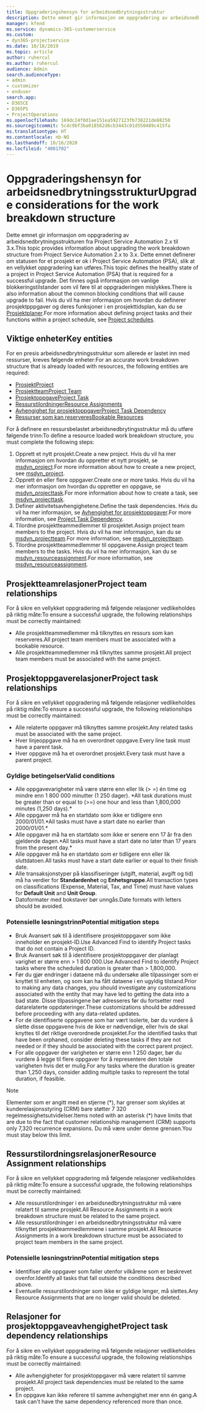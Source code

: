 ```yaml
---
title: Oppgraderingshensyn for arbeidsnedbrytningsstruktur
description: Dette emnet gir informasjon om oppgradering av arbeidsnedbrytningsstrukturen fra Project Service Automation 2.x til 3.x.
manager: kfend
ms.service: dynamics-365-customerservice
ms.custom:
- dyn365-projectservice
ms.date: 10/18/2019
ms.topic: article
author: ruhercul
ms.author: ruhercul
audience: Admin
search.audienceType:
- admin
- customizer
- enduser
search.app:
- D365CE
- D365PS
- ProjectOperations
ms.openlocfilehash: 169dc24f0d1ae151ea5927123fb738221de88250
ms.sourcegitcommit: 5c4c9bf3ba018562d6cb3443c01d550489c415fa
ms.translationtype: HT
ms.contentlocale: nb-NO
ms.lasthandoff: 10/16/2020
ms.locfileid: "4081702"
---
```

# <a name="upgrade-considerations-for-the-work-breakdown-structure"></a><span data-ttu-id="db048-103">Oppgraderingshensyn for arbeidsnedbrytningsstruktur</span><span class="sxs-lookup"><span data-stu-id="db048-103">Upgrade considerations for the work breakdown structure</span></span>
<span data-ttu-id="db048-104">Dette emnet gir informasjon om oppgradering av arbeidsnedbrytningsstrukturen fra Project Service Automation 2.x til 3.x.</span><span class="sxs-lookup"><span data-stu-id="db048-104">This topic provides information about upgrading the work breakdown structure from Project Service Automation 2.x to 3.x.</span></span> <span data-ttu-id="db048-105">Dette emnet definerer om statusen for et prosjekt er ok i Project Service Automation (PSA), slik at en vellykket oppgradering kan utføres.</span><span class="sxs-lookup"><span data-stu-id="db048-105">This topic defines the healthy state of a project in Project Service Automation (PSA) that is required for a successful upgrade.</span></span> <span data-ttu-id="db048-106">Det finnes også informasjon om vanlige blokkeringstilstander som vil føre til at oppgraderingen mislykkes.</span><span class="sxs-lookup"><span data-stu-id="db048-106">There is also information about the common blocking conditions that will cause upgrade to fail.</span></span> <span data-ttu-id="db048-107">Hvis du vil ha mer informasjon om hvordan du definerer prosjektpppgaver og deres funksjoner i en prosjekttidsplan, kan du se [Prosjektplaner](project-creating.md).</span><span class="sxs-lookup"><span data-stu-id="db048-107">For more information about defining project tasks and their functions within a project schedule, see [Project schedules](project-creating.md).</span></span>

## <a name="key-entities"></a><span data-ttu-id="db048-108">Viktige enheter</span><span class="sxs-lookup"><span data-stu-id="db048-108">Key entities</span></span>
<span data-ttu-id="db048-109">For en presis arbeidsnedbrytningsstruktur som allerede er lastet inn med ressurser, kreves følgende enheter:</span><span class="sxs-lookup"><span data-stu-id="db048-109">For an accurate work breakdown structure that is already loaded with resources, the following entities are required:</span></span>

- [<span data-ttu-id="db048-110">Prosjekt</span><span class="sxs-lookup"><span data-stu-id="db048-110">Project</span></span>](https://docs.microsoft.com/dynamics365/customerengagement/on-premises/developer/entities/msdyn_project)
- [<span data-ttu-id="db048-111">Prosjektteam</span><span class="sxs-lookup"><span data-stu-id="db048-111">Project Team</span></span>](https://docs.microsoft.com/dynamics365/customerengagement/on-premises/developer/entities/msdyn_projectteam)
- [<span data-ttu-id="db048-112">Prosjektoppgave</span><span class="sxs-lookup"><span data-stu-id="db048-112">Project Task</span></span>](https://docs.microsoft.com/dynamics365/customerengagement/on-premises/developer/entities/msdyn_projecttask)
- [<span data-ttu-id="db048-113">Ressurstilordninger</span><span class="sxs-lookup"><span data-stu-id="db048-113">Resource Assignments</span></span>](https://docs.microsoft.com/dynamics365/customerengagement/on-premises/developer/entities/msdyn_resourceassignment)
- [<span data-ttu-id="db048-114">Avhengighet for prosjektoppgaver</span><span class="sxs-lookup"><span data-stu-id="db048-114">Project Task Dependency</span></span>](https://docs.microsoft.com/dynamics365/customerengagement/on-premises/developer/entities/msdyn_projecttaskdependency)
- [<span data-ttu-id="db048-115">Ressurser som kan reserveres</span><span class="sxs-lookup"><span data-stu-id="db048-115">Bookable Resources</span></span>](https://docs.microsoft.com/dynamics365/customerengagement/on-premises/developer/entities/bookableresource)

<span data-ttu-id="db048-116">For å definere en ressursbelastet arbeidsnedbrytingsstruktur må du utføre følgende trinn:</span><span class="sxs-lookup"><span data-stu-id="db048-116">To define a resource loaded work breakdown structure, you must complete the following steps:</span></span>

1. <span data-ttu-id="db048-117">Opprett et nytt prosjekt.</span><span class="sxs-lookup"><span data-stu-id="db048-117">Create a new project.</span></span> <span data-ttu-id="db048-118">Hvis du vil ha mer informasjon om hvordan du oppretter et nytt prosjekt, se [msdyn_project](https://docs.microsoft.com/dynamics365/customerengagement/on-premises/developer/entities/msdyn_project).</span><span class="sxs-lookup"><span data-stu-id="db048-118">For more information about how to create a new project, see [msdyn_project](https://docs.microsoft.com/dynamics365/customerengagement/on-premises/developer/entities/msdyn_project).</span></span>
2. <span data-ttu-id="db048-119">Opprett én eller flere oppgaver.</span><span class="sxs-lookup"><span data-stu-id="db048-119">Create one or more tasks.</span></span> <span data-ttu-id="db048-120">Hvis du vil ha mer informasjon om hvordan du oppretter en oppgave, se [msdyn_projecttask](https://docs.microsoft.com/dynamics365/customerengagement/on-premises/developer/entities/msdyn_projecttask).</span><span class="sxs-lookup"><span data-stu-id="db048-120">For more information about how to create a task, see [msdyn_projecttask](https://docs.microsoft.com/dynamics365/customerengagement/on-premises/developer/entities/msdyn_projecttask).</span></span>
3. <span data-ttu-id="db048-121">Definer aktivitetsavhengighetene.</span><span class="sxs-lookup"><span data-stu-id="db048-121">Define the task dependencies.</span></span> <span data-ttu-id="db048-122">Hvis du vil ha mer informasjon, se [Avhengighet for prosjektoppgaver](https://docs.microsoft.com/dynamics365/customerengagement/on-premises/developer/entities/msdyn_projecttaskdependency).</span><span class="sxs-lookup"><span data-stu-id="db048-122">For more information, see [Project Task Dependency](https://docs.microsoft.com/dynamics365/customerengagement/on-premises/developer/entities/msdyn_projecttaskdependency).</span></span>
4. <span data-ttu-id="db048-123">Tilordne prosjektteammedlemmer til prosjektet.</span><span class="sxs-lookup"><span data-stu-id="db048-123">Assign project team members to the project.</span></span> <span data-ttu-id="db048-124">Hvis du vil ha mer informasjon, kan du se [msdyn_projectteam](https://docs.microsoft.com/dynamics365/customerengagement/on-premises/developer/entities/msdyn_projectteam).</span><span class="sxs-lookup"><span data-stu-id="db048-124">For more information, see [msdyn_projectteam](https://docs.microsoft.com/dynamics365/customerengagement/on-premises/developer/entities/msdyn_projectteam).</span></span>
5. <span data-ttu-id="db048-125">Tilordne prosjektteammedlemmer til oppgavene.</span><span class="sxs-lookup"><span data-stu-id="db048-125">Assign project team members to the tasks.</span></span> <span data-ttu-id="db048-126">Hvis du vil ha mer informasjon, kan du se [msdyn_resourceassignment](https://docs.microsoft.com/dynamics365/customerengagement/on-premises/developer/entities/msdyn_resourceassignment).</span><span class="sxs-lookup"><span data-stu-id="db048-126">For more information, see [msdyn_resourceassignment](https://docs.microsoft.com/dynamics365/customerengagement/on-premises/developer/entities/msdyn_resourceassignment).</span></span>

## <a name="project-team-relationships"></a><span data-ttu-id="db048-127">Prosjektteamrelasjoner</span><span class="sxs-lookup"><span data-stu-id="db048-127">Project team relationships</span></span>

<span data-ttu-id="db048-128">For å sikre en vellykket oppgradering må følgende relasjoner vedlikeholdes på riktig måte:</span><span class="sxs-lookup"><span data-stu-id="db048-128">To ensure a successful upgrade, the following relationships must be correctly maintained:</span></span>
- <span data-ttu-id="db048-129">Alle prosjektteammedlemmer må tilknyttes en ressurs som kan reserveres.</span><span class="sxs-lookup"><span data-stu-id="db048-129">All project team members must be associated with a bookable resource.</span></span>
- <span data-ttu-id="db048-130">Alle prosjektteammedlemmer må tilknyttes samme prosjekt.</span><span class="sxs-lookup"><span data-stu-id="db048-130">All project team members must be associated with the same project.</span></span> 

## <a name="project-task-relationships"></a><span data-ttu-id="db048-131">Prosjektoppgaverelasjoner</span><span class="sxs-lookup"><span data-stu-id="db048-131">Project task relationships</span></span>
<span data-ttu-id="db048-132">For å sikre en vellykket oppgradering må følgende relasjoner vedlikeholdes på riktig måte:</span><span class="sxs-lookup"><span data-stu-id="db048-132">To ensure a successful upgrade, the following relationships must be correctly maintained:</span></span>

- <span data-ttu-id="db048-133">Alle relaterte oppgaver må tilknyttes samme prosjekt.</span><span class="sxs-lookup"><span data-stu-id="db048-133">Any related tasks must be associated with the same project.</span></span>
- <span data-ttu-id="db048-134">Hver linjeoppgave må ha en overordnet oppgave.</span><span class="sxs-lookup"><span data-stu-id="db048-134">Every line task must have a parent task.</span></span>
- <span data-ttu-id="db048-135">Hver oppgave må ha et overordnet prosjekt.</span><span class="sxs-lookup"><span data-stu-id="db048-135">Every task must have a parent project.</span></span>

### <a name="valid-conditions"></a><span data-ttu-id="db048-136">Gyldige betingelser</span><span class="sxs-lookup"><span data-stu-id="db048-136">Valid conditions</span></span>

- <span data-ttu-id="db048-137">Alle oppgavevarigheter må være større enn eller lik (> =) én time og mindre enn 1 800 000 minutter (1 250 dager). \*</span><span class="sxs-lookup"><span data-stu-id="db048-137">All task durations must be greater than or equal to (>=) one hour and less than 1,800,000 minutes (1,250 days).\*</span></span>
- <span data-ttu-id="db048-138">Alle oppgaver må ha en startdato som ikke er tidligere enn 2000/01/01.\*</span><span class="sxs-lookup"><span data-stu-id="db048-138">All tasks must have a start date no earlier than 2000/01/01.\*</span></span>
- <span data-ttu-id="db048-139">Alle oppgaver må ha en startdato som ikke er senere enn 17 år fra den gjeldende dagen.\*</span><span class="sxs-lookup"><span data-stu-id="db048-139">All tasks must have a start date no later than 17 years from the present day.\*</span></span>
- <span data-ttu-id="db048-140">Alle oppgaver må ha en startdato som er tidligere enn eller lik sluttdatoen.</span><span class="sxs-lookup"><span data-stu-id="db048-140">All tasks must have a start date earlier or equal to their finish date.</span></span>
- <span data-ttu-id="db048-141">Alle transaksjonstyper på klassifiseringer (utgift, material, avgift og tid) må ha verdier for **Standardenhet** og **Enhetsgruppe**.</span><span class="sxs-lookup"><span data-stu-id="db048-141">All transaction types on classifications (Expense, Material, Tax, and Time) must have values for **Default Unit** and **Unit Group**.</span></span>
- <span data-ttu-id="db048-142">Datoformater med bokstaver bør unngås.</span><span class="sxs-lookup"><span data-stu-id="db048-142">Date formats with letters should be avoided.</span></span>

### <a name="potential-mitigation-steps"></a><span data-ttu-id="db048-143">Potensielle løsningstrinn</span><span class="sxs-lookup"><span data-stu-id="db048-143">Potential mitigation steps</span></span>
- <span data-ttu-id="db048-144">Bruk Avansert søk til å identifisere prosjektoppgaver som ikke inneholder en prosjekt-ID.</span><span class="sxs-lookup"><span data-stu-id="db048-144">Use Advanced Find to identify Project tasks that do not contain a Project ID.</span></span>
- <span data-ttu-id="db048-145">Bruk Avansert søk til å identifisere prosjektoppgaver der planlagt varighet er større enn > 1 800 000.</span><span class="sxs-lookup"><span data-stu-id="db048-145">Use Advanced Find to identify Project tasks where the scheduled duration is greater than > 1,800,000.</span></span>
- <span data-ttu-id="db048-146">Før du gjør endringer i dataene må du undersøke alle tilpassinger som er knyttet til enheten, og som kan ha fått dataene i en ugyldig tilstand.</span><span class="sxs-lookup"><span data-stu-id="db048-146">Prior to making any data changes, you should investigate any customizations associated with the entity that may have led to getting the data into a bad state.</span></span> <span data-ttu-id="db048-147">Disse tilpassingene bør adresseres før du fortsetter med datarelaterte oppdateringer.</span><span class="sxs-lookup"><span data-stu-id="db048-147">These customizations should be addressed before proceeding with any data-related updates.</span></span>
- <span data-ttu-id="db048-148">For de identifiserte oppgavene som har vært isolerte, bør du vurdere å slette disse oppgavene hvis de ikke er nødvendige, eller hvis de skal knyttes til det riktige overordnede prosjektet.</span><span class="sxs-lookup"><span data-stu-id="db048-148">For the identified tasks that have been orphaned, consider deleting these tasks if they are not needed or if they should be associated with the correct parent project.</span></span>
- <span data-ttu-id="db048-149">For alle oppgaver der varigheten er større enn 1 250 dager, bør du vurdere å legge til flere oppgaver for å representere den totale varigheten hvis det er mulig.</span><span class="sxs-lookup"><span data-stu-id="db048-149">For any tasks where the duration is greater than 1,250 days, consider adding multiple tasks to represent the total duration, if feasible.</span></span>

> [!NOTE]
> <span data-ttu-id="db048-150">Elementer som er angitt med en stjerne (\*), har grenser som skyldes at kunderelasjonsstyring (CRM) bare støtter 7 320 regelmessighetsutvidelser.</span><span class="sxs-lookup"><span data-stu-id="db048-150">Items noted with an asterisk (\*) have limits that are due to the fact that customer relationship management (CRM) supports only 7,320 recurrence expansions.</span></span> <span data-ttu-id="db048-151">Du må være under denne grensen.</span><span class="sxs-lookup"><span data-stu-id="db048-151">You must stay below this limit.</span></span>

## <a name="resource-assignment-relationships"></a><span data-ttu-id="db048-152">Ressurstilordningsrelasjoner</span><span class="sxs-lookup"><span data-stu-id="db048-152">Resource Assignment relationships</span></span>
<span data-ttu-id="db048-153">For å sikre en vellykket oppgradering må følgende relasjoner vedlikeholdes på riktig måte:</span><span class="sxs-lookup"><span data-stu-id="db048-153">To ensure a successful upgrade, the following relationships must be correctly maintained:</span></span>

- <span data-ttu-id="db048-154">Alle ressurstilordninger i en arbeidsnedbrytningsstruktur må være relatert til samme prosjekt.</span><span class="sxs-lookup"><span data-stu-id="db048-154">All Resource Assignments in a work breakdown structure must be related to the same project.</span></span>
- <span data-ttu-id="db048-155">Alle ressurstilordninger i en arbeidsnedbrytningsstruktur må være tilknyttet prosjekteammedlemmene i samme prosjekt.</span><span class="sxs-lookup"><span data-stu-id="db048-155">All Resource Assignments in a work breakdown structure must be associated to project team members in the same project.</span></span>

### <a name="potential-mitigation-steps"></a><span data-ttu-id="db048-156">Potensielle løsningstrinn</span><span class="sxs-lookup"><span data-stu-id="db048-156">Potential mitigation steps</span></span>
- <span data-ttu-id="db048-157">Identifiser alle oppgaver som faller utenfor vilkårene som er beskrevet ovenfor.</span><span class="sxs-lookup"><span data-stu-id="db048-157">Identify all tasks that fall outside the conditions described above.</span></span>  
- <span data-ttu-id="db048-158">Eventuelle ressurstilordninger som ikke er gyldige lenger, må slettes.</span><span class="sxs-lookup"><span data-stu-id="db048-158">Any Resource Assignments that are no longer valid should be deleted.</span></span>

## <a name="project-task-dependency-relationships"></a><span data-ttu-id="db048-159">Relasjoner for prosjektoppgaveavhengighet</span><span class="sxs-lookup"><span data-stu-id="db048-159">Project task dependency relationships</span></span>
<span data-ttu-id="db048-160">For å sikre en vellykket oppgradering må følgende relasjoner vedlikeholdes på riktig måte:</span><span class="sxs-lookup"><span data-stu-id="db048-160">To ensure a successful upgrade, the following relationships must be correctly maintained:</span></span>

- <span data-ttu-id="db048-161">Alle avhengigheter for prosjektoppgaver må være relatert til samme prosjekt.</span><span class="sxs-lookup"><span data-stu-id="db048-161">All project task dependencies must be related to the same project.</span></span>
- <span data-ttu-id="db048-162">En oppgave kan ikke referere til samme avhengighet mer enn én gang.</span><span class="sxs-lookup"><span data-stu-id="db048-162">A task can't have the same dependency referenced more than once.</span></span>
